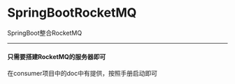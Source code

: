 # SpringBootRocketMQ
SpringBoot整合RocketMQ

----
#### 只需要搭建RocketMQ的服务器即可
在consumer项目中的doc中有提供，按照手册启动即可
